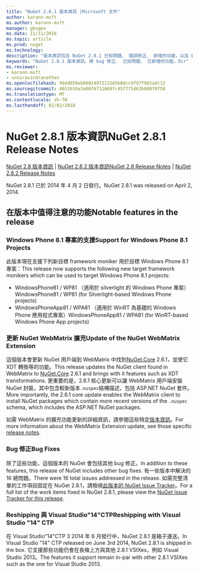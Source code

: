 ```yaml
---
title: "NuGet 2.8.1 版本資訊 |Microsoft 文件"
author: karann-msft
ms.author: karann-msft
manager: ghogen
ms.date: 11/11/2016
ms.topic: article
ms.prod: nuget
ms.technology: 
description: "版本資訊包含 NuGet 2.8.1 已知問題、 錯誤修正、 新增的功能，以及 Dcr。"
keywords: "NuGet 2.8.1 版本資訊，將 bug 修正、 已知問題、 已新增的功能，Dcr"
ms.reviewer:
- karann-msft
- unniravindranathan
ms.openlocfilehash: 99dd050eb06024972132d5b0dcc9f97f965adc12
ms.sourcegitcommit: 4651b16a3a08f6711669fc4577f5d63b600f8f58
ms.translationtype: MT
ms.contentlocale: zh-TW
ms.lasthandoff: 02/02/2018
---
```

# <a name="nuget-281-release-notes"></a><span data-ttu-id="aa55d-104">NuGet 2.8.1 版本資訊</span><span class="sxs-lookup"><span data-stu-id="aa55d-104">NuGet 2.8.1 Release Notes</span></span>

<span data-ttu-id="aa55d-105">[NuGet 2.8 版本資訊](../release-notes/nuget-2.8.md) | [NuGet 2.8.2 版本資訊](../release-notes/nuget-2.8.2.md)</span><span class="sxs-lookup"><span data-stu-id="aa55d-105">[NuGet 2.8 Release Notes](../release-notes/nuget-2.8.md) | [NuGet 2.8.2 Release Notes](../release-notes/nuget-2.8.2.md)</span></span>

<span data-ttu-id="aa55d-106">NuGet 2.8.1 已於 2014 年 4 月 2 日發行。</span><span class="sxs-lookup"><span data-stu-id="aa55d-106">NuGet 2.8.1 was released on April 2, 2014.</span></span>

## <a name="notable-features-in-the-release"></a><span data-ttu-id="aa55d-107">在版本中值得注意的功能</span><span class="sxs-lookup"><span data-stu-id="aa55d-107">Notable features in the release</span></span>

### <a name="support-for-windows-phone-81-projects"></a><span data-ttu-id="aa55d-108">Windows Phone 8.1 專案的支援</span><span class="sxs-lookup"><span data-stu-id="aa55d-108">Support for Windows Phone 8.1 Projects</span></span>
<span data-ttu-id="aa55d-109">此版本現在支援下列新目標 framework moniker 用於目標 Windows Phone 8.1 專案：</span><span class="sxs-lookup"><span data-stu-id="aa55d-109">This release now supports the following new target framework monikers which can be used to target Windows Phone 8.1 projects:</span></span>

* <span data-ttu-id="aa55d-110">WindowsPhone81 / WP81 （適用於 silverlight 的 Windows Phone 專案）</span><span class="sxs-lookup"><span data-stu-id="aa55d-110">WindowsPhone81 / WP81 (for Silverlight-based Windows Phone projects)</span></span>
* <span data-ttu-id="aa55d-111">WindowsPhoneApp81 / WPA81 （適用於 WinRT 為基礎的 Windows Phone 應用程式專案）</span><span class="sxs-lookup"><span data-stu-id="aa55d-111">WindowsPhoneApp81 / WPA81 (for WinRT-based Windows Phone App projects)</span></span>

### <a name="update-of-the-nuget-webmatrix-extension"></a><span data-ttu-id="aa55d-112">更新 NuGet WebMatrix 擴充</span><span class="sxs-lookup"><span data-stu-id="aa55d-112">Update of the NuGet WebMatrix Extension</span></span>
<span data-ttu-id="aa55d-113">這個版本會更新 NuGet 用戶端到 WebMatrix 中找到[NuGet.Core](https://www.nuget.org/packages/Nuget.Core/2.6.1) 2.6.1，並使它 XDT 轉換等的功能。</span><span class="sxs-lookup"><span data-stu-id="aa55d-113">This release updates the NuGet client found in WebMatrix to [NuGet.Core](https://www.nuget.org/packages/Nuget.Core/2.6.1) 2.6.1 and brings with it features such as XDT transformations.</span></span> <span data-ttu-id="aa55d-114">更重要的是，2.6.1 核心更新可以讓 WebMatrix 用戶端安裝 NuGet 封裝，其中包含較新版本`.nuspec`結構描述，包括 ASP.NET NuGet 套件。</span><span class="sxs-lookup"><span data-stu-id="aa55d-114">More importantly, the 2.6.1 core update enables the WebMatrix client to install NuGet packages which contain more recent versions of the `.nuspec` schema, which includes the ASP.NET NuGet packages.</span></span>

<span data-ttu-id="aa55d-115">如需 WebMatrix 的擴充功能更新的詳細資訊，請參閱這些特定[版本資訊](../release-notes/nuget-2.6.1-for-WebMatrix.md)。</span><span class="sxs-lookup"><span data-stu-id="aa55d-115">For more information about the WebMatrix Extension update, see those specific [release notes](../release-notes/nuget-2.6.1-for-WebMatrix.md).</span></span>

### <a name="bug-fixes"></a><span data-ttu-id="aa55d-116">Bug 修正</span><span class="sxs-lookup"><span data-stu-id="aa55d-116">Bug Fixes</span></span>
<span data-ttu-id="aa55d-117">除了這些功能，這個版本的 NuGet 會包括其他 bug 修正。</span><span class="sxs-lookup"><span data-stu-id="aa55d-117">In addition to these features, this release of NuGet includes other bug fixes.</span></span> <span data-ttu-id="aa55d-118">有一些版本中解決的 16 總問題。</span><span class="sxs-lookup"><span data-stu-id="aa55d-118">There were 16 total issues addressed in the release.</span></span> <span data-ttu-id="aa55d-119">如需完整清單的工作項目固定在 NuGet 2.8.1，請檢視[此版本的 NuGet Issue Tracker](https://nuget.codeplex.com/workitem/list/advanced?keyword=&status=All&type=All&priority=All&release=NuGet%202.8.1&assignedTo=All&component=All&sortField=LastUpdatedDate&sortDirection=Descending&page=0&reasonClosed=All)。</span><span class="sxs-lookup"><span data-stu-id="aa55d-119">For a full list of the work items fixed in NuGet 2.8.1, please view the [NuGet Issue Tracker for this release](https://nuget.codeplex.com/workitem/list/advanced?keyword=&status=All&type=All&priority=All&release=NuGet%202.8.1&assignedTo=All&component=All&sortField=LastUpdatedDate&sortDirection=Descending&page=0&reasonClosed=All).</span></span>

### <a name="reshipping-with-visual-studio-14-ctp"></a><span data-ttu-id="aa55d-120">Reshipping 與 Visual Studio"14"CTP</span><span class="sxs-lookup"><span data-stu-id="aa55d-120">Reshipping with Visual Studio "14" CTP</span></span>
<span data-ttu-id="aa55d-121">在 Visual Studio"14"CTP 3 2014 年 6 月發行中，NuGet 2.8.1 是箱子運送。</span><span class="sxs-lookup"><span data-stu-id="aa55d-121">In Visual Studio "14" CTP released on June 3rd 2014, NuGet 2.8.1 is shipped in the box.</span></span> <span data-ttu-id="aa55d-122">它支援那些功能仍會在長條上方與其他 2.8.1 VSIXes，例如 Visual Studio 2013。</span><span class="sxs-lookup"><span data-stu-id="aa55d-122">The features it support remain in-par with other 2.8.1 VSIXes such as the one for Visual Studio 2013.</span></span>
